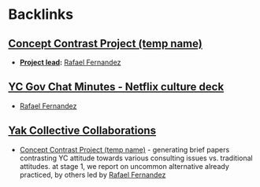 
# Backlinks
## [Concept Contrast Project (temp name)](<Concept Contrast Project (temp name).md>)
- **[Project lead](<Project lead.md>):** [Rafael Fernandez](<Rafael Fernandez.md>)

## [YC Gov Chat Minutes - Netflix culture deck](<YC Gov Chat Minutes - Netflix culture deck.md>)
- [Rafael Fernandez](<Rafael Fernandez.md>)

## [Yak Collective Collaborations](<Yak Collective Collaborations.md>)
- [Concept Contrast Project (temp name)](<Concept Contrast Project (temp name).md>) - generating brief papers contrasting YC attitude towards various consulting issues vs. traditional attitudes. at stage 1, we report on uncommon alternative already practiced, by others led by [Rafael Fernandez](<Rafael Fernandez.md>)

